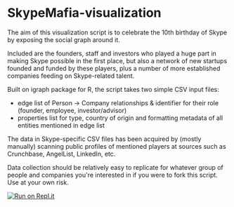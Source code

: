 SkypeMafia-visualization
========================

The aim of this visualization script is to celebrate the 10th birthday of Skype
by exposing the social graph around it.

Included are the founders, staff and investors who played a huge part
in making Skype possible in the first place, but also a network of new
startups founded and funded by these players, plus a number of more established
companies feeding on Skype-related talent.

Built on igraph package for R, the script takes two simple CSV input files:
* edge list of Person -> Company relationships & identifier for their role (founder, employee, investor/advisor)
* properties list for type, country of origin and formatting metadata of all entities mentioned in edge list

The data in Skype-specific CSV files has been acquired by (mostly manually) scanning public profiles
of mentioned players at sources such as Crunchbase, AngelList, LinkedIn, etc.

Data collection should be relatively easy to replicate for whatever group of people and companies you're
interested in if you were to fork this script. Use at your own risk.

[![Run on Repl.it](https://repl.it/badge/github/stamkivi/SkypeMafia-visualization)](https://repl.it/github/stamkivi/SkypeMafia-visualization)